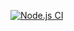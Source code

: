 [![Node.js CI](https://github.com/O-R-C/ajs-homeworks-advanced-2/actions/workflows/node.js.yml/badge.svg)](https://github.com/O-R-C/ajs-homeworks-advanced-2/actions/workflows/node.js.yml)
